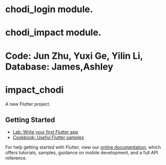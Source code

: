 # chodi_login module.
# chodi_impact module.
# Code: Jun Zhu, Yuxi Ge, Yilin Li, Database: James,Ashley

# impact_chodi

A new Flutter project.

## Getting Started

- [Lab: Write your first Flutter app](https://flutter.dev/docs/get-started/codelab)
- [Cookbook: Useful Flutter samples](https://flutter.dev/docs/cookbook)

For help getting started with Flutter, view our
[online documentation](https://flutter.dev/docs), which offers tutorials,
samples, guidance on mobile development, and a full API reference.
